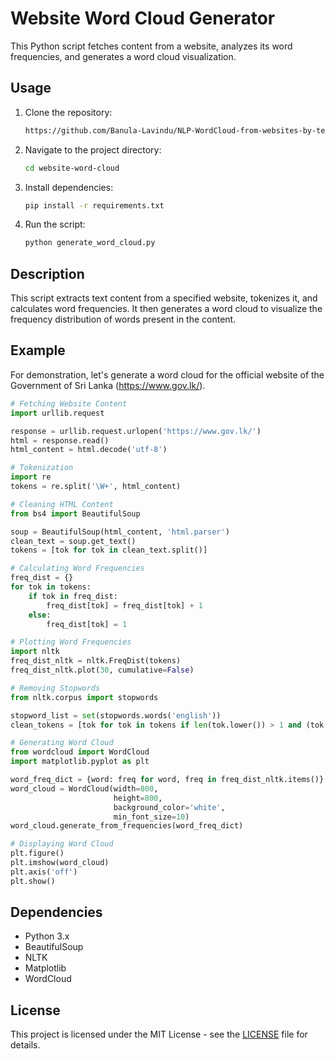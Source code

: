 
# Website Word Cloud Generator

This Python script fetches content from a website, analyzes its word frequencies, and generates a word cloud visualization.

## Usage

1. Clone the repository:
   ```bash
   https://github.com/Banula-Lavindu/NLP-WordCloud-from-websites-by-text-mining-.git
   ```
2. Navigate to the project directory:
   ```bash
   cd website-word-cloud
   ```
3. Install dependencies:
   ```bash
   pip install -r requirements.txt
   ```
4. Run the script:
   ```bash
   python generate_word_cloud.py
   ```

## Description

This script extracts text content from a specified website, tokenizes it, and calculates word frequencies. It then generates a word cloud to visualize the frequency distribution of words present in the content.

## Example

For demonstration, let's generate a word cloud for the official website of the Government of Sri Lanka (https://www.gov.lk/).

```python
# Fetching Website Content
import urllib.request

response = urllib.request.urlopen('https://www.gov.lk/')
html = response.read()
html_content = html.decode('utf-8')

# Tokenization
import re
tokens = re.split('\W+', html_content)

# Cleaning HTML Content
from bs4 import BeautifulSoup

soup = BeautifulSoup(html_content, 'html.parser')
clean_text = soup.get_text()
tokens = [tok for tok in clean_text.split()]

# Calculating Word Frequencies
freq_dist = {}
for tok in tokens:
    if tok in freq_dist:
        freq_dist[tok] = freq_dist[tok] + 1
    else:
        freq_dist[tok] = 1

# Plotting Word Frequencies
import nltk
freq_dist_nltk = nltk.FreqDist(tokens)
freq_dist_nltk.plot(30, cumulative=False)

# Removing Stopwords
from nltk.corpus import stopwords

stopword_list = set(stopwords.words('english'))
clean_tokens = [tok for tok in tokens if len(tok.lower()) > 1 and (tok.lower() not in stopword_list)]

# Generating Word Cloud
from wordcloud import WordCloud
import matplotlib.pyplot as plt

word_freq_dict = {word: freq for word, freq in freq_dist_nltk.items()}
word_cloud = WordCloud(width=800,
                       height=800,
                       background_color='white',
                       min_font_size=10)
word_cloud.generate_from_frequencies(word_freq_dict)

# Displaying Word Cloud
plt.figure()
plt.imshow(word_cloud)
plt.axis('off')
plt.show()
```

## Dependencies

- Python 3.x
- BeautifulSoup
- NLTK
- Matplotlib
- WordCloud

## License

This project is licensed under the MIT License - see the [LICENSE](LICENSE) file for details.

